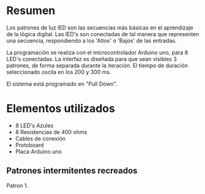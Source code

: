 
# Resumen

Los patrones de luz lED son las secuencias más básicas en el aprendizaje de la lógica digital. Las lED's son conectadas de tal manera que representen una secuencia, respondiendo a los 'Altos' o 'Bajos' de las entradas.

La programación se realiza con el microcontrolador Arduino uno, para 8 LED's conectadas. La interfaz es diseñada para que sean visibles 3 patrones, de forma separada durante la iteración. El tiempo de duración seleccionado oscila en los 200 y 300 ms.

El sistema está programado en "Pull Down".

# Elementos utilizados 

* 8 LED's Azules
* 8 Resistencias de 400 ohms
* Cables de conexión
* Protoboard
* Placa Arduino uno

## Patrones intermitentes recreados

Patron 1. 
